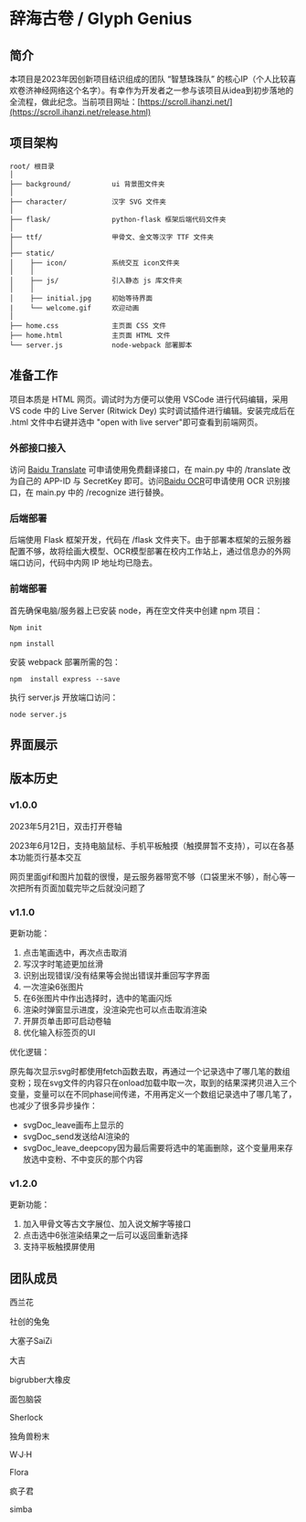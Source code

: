 # 辞海古卷 / Glyph Genius


## 简介

本项目是2023年因创新项目结识组成的团队 “智慧珠珠队” 的核心IP（个人比较喜欢卷济神经网络这个名字）。有幸作为开发者之一参与该项目从idea到初步落地的全流程，做此纪念。当前项目网址：[https://scroll.ihanzi.net/](https://scroll.ihanzi.net/release.html)



## 项目架构

```
root/ 根目录
│
├── background/          ui 背景图文件夹
│
├── character/           汉字 SVG 文件夹
│
├── flask/               python-flask 框架后端代码文件夹
│
├── ttf/                 甲骨文、金文等汉字 TTF 文件夹
│
├── static/             
│    ├── icon/           系统交互 icon文件夹
│    │
│    ├── js/             引入静态 js 库文件夹
│    │
│    ├── initial.jpg     初始等待界面
|    └── welcome.gif     欢迎动画
│
├── home.css             主页面 CSS 文件
├── home.html            主页面 HTML 文件
└── server.js            node-webpack 部署脚本
```




## 准备工作
项目本质是 HTML 网页。调试时为方便可以使用 VSCode 进行代码编辑，采用 VS code 中的 Live Server (Ritwick Dey) 实时调试插件进行编辑。安装完成后在 .html 文件中右键并选中 "open with live server"即可查看到前端网页。


### 外部接口接入
访问 [Baidu Translate](https://api.fanyi.baidu.com/) 可申请使用免费翻译接口，在 main.py 中的 /translate 改为自己的 APP-ID 与 SecretKey 即可。访问[Baidu OCR](https://ai.baidu.com/ai-doc/index/OCR)可申请使用 OCR 识别接口，在 main.py 中的 /recognize 进行替换。


### 后端部署
后端使用 Flask 框架开发，代码在 /flask 文件夹下。由于部署本框架的云服务器配置不够，故将绘画大模型、OCR模型部署在校内工作站上，通过信息办的外网端口访问，代码中内网 IP 地址均已隐去。



### 前端部署
首先确保电脑/服务器上已安装 node，再在空文件夹中创建 npm 项目：
```
Npm init

npm install
```

安装 webpack 部署所需的包：
```
npm  install express --save
```

执行 server.js 开放端口访问：
```
node server.js
```



## 界面展示


## 版本历史

### v1.0.0

2023年5月21日，双击打开卷轴

2023年6月12日，支持电脑鼠标、手机平板触摸（触摸屏暂不支持），可以在各基本功能页行基本交互

网页里面gif和图片加载的很慢，是云服务器带宽不够（口袋里米不够），耐心等一次把所有页面加载完毕之后就没问题了

### v1.1.0
更新功能：

1. 点击笔画选中，再次点击取消
2. 写汉字时笔迹更加丝滑
3. 识别出现错误/没有结果等会抛出错误并重回写字界面
4. 一次渲染6张图片
5. 在6张图片中作出选择时，选中的笔画闪烁
6. 渲染时弹窗显示进度，没渲染完也可以点击取消渲染
7. 开屏页单击即可启动卷轴
8. 优化输入标签页的UI

优化逻辑：

原先每次显示svg时都使用fetch函数去取，再通过一个记录选中了哪几笔的数组变粉；现在svg文件的内容只在onload加载中取一次，取到的结果深拷贝进入三个变量，变量可以在不同phase间传递，不用再定义一个数组记录选中了哪几笔了，也减少了很多异步操作：
* svgDoc_leave画布上显示的
* svgDoc_send发送给AI渲染的
* svgDoc_leave_deepcopy因为最后需要将选中的笔画删除，这个变量用来存放选中变粉、不中变灰的那个内容


### v1.2.0

更新功能：
1. 加入甲骨文等古文字展位、加入说文解字等接口
2. 点击选中6张渲染结果之一后可以返回重新选择
3. 支持平板触摸屏使用



## 团队成员

西兰花

社创的兔兔

大塞子SaiZi

大吉

bigrubber大橡皮

面包脑袋

Sherlock

独角兽粉末

W·J·H

Flora

疯子君

simba
